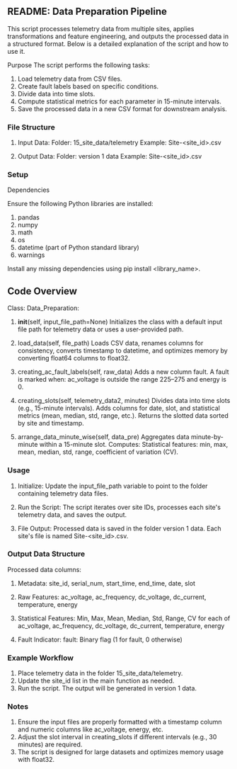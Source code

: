 ## README: Data Preparation Pipeline
This script processes telemetry data from multiple sites, applies transformations and feature engineering, and outputs the processed data in a structured format. 
Below is a detailed explanation of the script and how to use it.

Purpose
The script performs the following tasks:

1. Load telemetry data from CSV files.
2. Create fault labels based on specific conditions.
3. Divide data into time slots.
4. Compute statistical metrics for each parameter in 15-minute intervals.
5. Save the processed data in a new CSV format for downstream analysis.


### File Structure

 1. Input Data:
      Folder: 15_site_data/telemetry
      Example: Site-<site_id>.csv

 2. Output Data:
      Folder: version 1 data
      Example: Site-<site_id>.csv

### Setup
Dependencies

   Ensure the following Python libraries are installed:
   1. pandas
   2. numpy
   3. math
   4. os
   5. datetime (part of Python standard library) 
   6. warnings

Install any missing dependencies using pip install <library_name>.

## Code Overview

Class: Data_Preparation:

1. __init__(self, input_file_path=None)
   Initializes the class with a default input file path for telemetry data or uses a user-provided path.

2. load_data(self, file_path)
   Loads CSV data, renames columns for consistency, converts timestamp to datetime, and optimizes memory by converting float64 columns to float32.

3. creating_ac_fault_labels(self, raw_data)
   Adds a new column fault. A fault is marked when:
   ac_voltage is outside the range 225–275 and energy is 0.

4. creating_slots(self, telemetry_data2, minutes)
   Divides data into time slots (e.g., 15-minute intervals).
   Adds columns for date, slot, and statistical metrics (mean, median, std, range, etc.).
   Returns the slotted data sorted by site and timestamp.

5. arrange_data_minute_wise(self, data_pre)
   Aggregates data minute-by-minute within a 15-minute slot. Computes:
   Statistical features: min, max, mean, median, std, range, coefficient of variation (CV).


### Usage
1. Initialize:
   Update the input_file_path variable to point to the folder containing telemetry data files.

2. Run the Script:
   The script iterates over site IDs, processes each site's telemetry data, and saves the output.

3. File Output:
   Processed data is saved in the folder version 1 data. Each site's file is named Site-<site_id>.csv.

### Output Data Structure

Processed data columns:
1. Metadata:
   site_id, serial_num, start_time, end_time, date, slot

2. Raw Features:
   ac_voltage, ac_frequency, dc_voltage, dc_current, temperature, energy

3. Statistical Features:
   Min, Max, Mean, Median, Std, Range, CV for each of ac_voltage, ac_frequency, dc_voltage, dc_current, temperature, energy

4. Fault Indicator:
   fault: Binary flag (1 for fault, 0 otherwise)

### Example Workflow
1. Place telemetry data in the folder 15_site_data/telemetry.
2. Update the site_id list in the main function as needed.
3. Run the script. The output will be generated in version 1 data.


### Notes
1. Ensure the input files are properly formatted with a timestamp column and numeric columns like ac_voltage, energy, etc.
2. Adjust the slot interval in creating_slots if different intervals (e.g., 30 minutes) are required.
3. The script is designed for large datasets and optimizes memory usage with float32.
